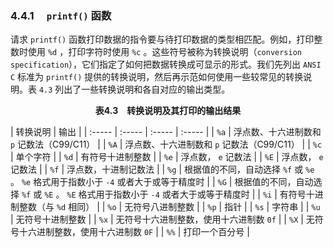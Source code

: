 ### 4.4.1　 `printf()` 函数

请求 `printf()` 函数打印数据的指令要与待打印数据的类型相匹配。例如，打印整数时使用 `%d` ，打印字符时使用 `%c` 。这些符号被称为转换说明（`conversion specification`），它们指定了如何把数据转换成可显示的形式。我们先列出 `ANSI C` 标准为 `printf()` 提供的转换说明，然后再示范如何使用一些较常见的转换说明。表 `4.3` 列出了一些转换说明和各自对应的输出类型。

<center class="my_markdown"><b class="my_markdown">表4.3　转换说明及其打印的输出结果</b></center>

| 转换说明 | 输出 |
| :-----  | :-----  | :-----  | :-----  |
| `%a` | 浮点数、十六进制数和 `p` 记数法（C99/C11） |
| `%A` | 浮点数、十六进制数和 `p` 记数法（C99/C11） |
| `%c` | 单个字符 |
| `%d` | 有符号十进制整数 |
| `%e` | 浮点数， `e` 记数法 |
| `%E` | 浮点数， `e` 记数法 |
| `%f` | 浮点数，十进制记数法 |
| `%g` | 根据值的不同，自动选择 `%f` 或 `%e` 。 `%e` 格式用于指数小于 `-4` 或者大于或等于精度时 |
| `%G` | 根据值的不同，自动选择 `%f` 或 `%E` 。 `%E` 格式用于指数小于 `-4` 或者大于或等于精度时 |
| `%i` | 有符号十进制整数（与 `%d` 相同） |
| `%o` | 无符号八进制整数 |
| `%p` | 指针 |
| `%s` | 字符串 |
| `%u` | 无符号十进制整数 |
| `%x` | 无符号十六进制整数，使用十六进制数 `0f` |
| `%X` | 无符号十六进制整数，使用十六进制数 `0F` |
| `%%` | 打印一个百分号 |


